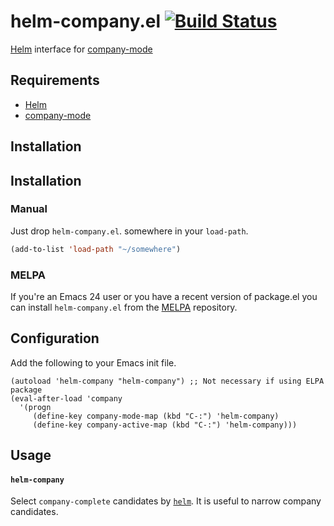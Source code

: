 helm-company.el [![Build Status](https://travis-ci.org/yasuyk/helm-company.png)](https://travis-ci.org/yasuyk/helm-company)
============

[Helm] interface for [company-mode]

## Requirements

- [Helm]
- [company-mode]

## Installation

## Installation

### Manual

Just drop `helm-company.el`. somewhere in your `load-path`.

```lisp
(add-to-list 'load-path "~/somewhere")
```

### MELPA

If you're an Emacs 24 user or you have a recent version of package.el
you can install `helm-company.el` from the [MELPA](http://melpa.milkbox.net/) repository.

## Configuration

Add the following to your Emacs init file.

    (autoload 'helm-company "helm-company") ;; Not necessary if using ELPA package
    (eval-after-load 'company
      '(progn
         (define-key company-mode-map (kbd "C-:") 'helm-company)
         (define-key company-active-map (kbd "C-:") 'helm-company)))

## Usage

####  `helm-company`

Select `company-complete` candidates by [`helm`][helm].
It is useful to narrow company candidates.

[Helm]:http://emacs-helm.github.io/helm/
[company-mode]:http://company-mode.github.io/
